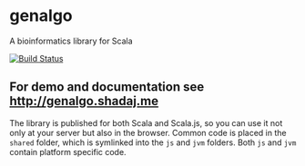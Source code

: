 # genalgo

A bioinformatics library for Scala

[![Build Status](https://travis-ci.org/shadaj/genalgo.svg?branch=master)](https://travis-ci.org/shadaj/genalgo)

## For demo and documentation see <http://genalgo.shadaj.me>

The library is published for both Scala and Scala.js, so you can use it not only at your server but also in the browser. Common code is placed in the `shared` folder, which is symlinked into the `js` and `jvm` folders. Both `js` and `jvm` contain platform specific code.
